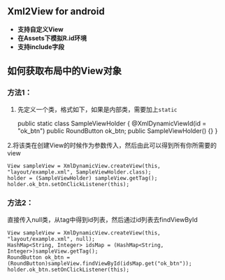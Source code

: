 ## Xml2View for android

* **支持自定义View**
* **在Assets下模拟R.id环境**
* **支持include字段**

## 如何获取布局中的View对象

###  方法1：
1. 先定义一个类，格式如下，如果是内部类，需要加上`static`

	public static class SampleViewHolder {
		@XmlDynamicViewId(id = "ok_btn")
		public RoundButton ok_btn;
	        public SampleViewHolder() {}
	}
	

2.将该类在创建View的时候作为参数传入，然后由此可以得到所有你所需要的view

	View sampleView = XmlDynamicView.createView(this, "layout/example.xml", SampleViewHolder.class);
	holder = (SampleViewHolder) sampleView.getTag();
	holder.ok_btn.setOnClickListener(this);
	
###  方法2：
直接传入null类，从tag中得到id列表，然后通过id列表去findViewById

	View sampleView = XmlDynamicView.createView(this, "layout/example.xml", null);
	HashMap<String, Integer> idsMap = (HashMap<String, Integer>)sampleView.getTag();
	RoundButton ok_btn = (RoundButton)sampleView.findViewById(idsMap.get("ok_btn"));
	holder.ok_btn.setOnClickListener(this);